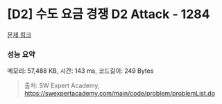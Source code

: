 # [D2] 수도 요금 경쟁 D2 Attack - 1284 

[문제 링크](https://swexpertacademy.com/main/code/problem/problemDetail.do?contestProbId=AV189xUaI8UCFAZN) 

### 성능 요약

메모리: 57,488 KB, 시간: 143 ms, 코드길이: 249 Bytes



> 출처: SW Expert Academy, https://swexpertacademy.com/main/code/problem/problemList.do